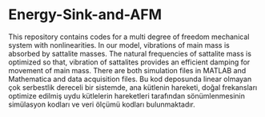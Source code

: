 # Energy-Sink-and-AFM

<EN>
This repository contains codes for a multi degree of freedom mechanical system with nonlinearities. 
In our model, vibrations of main mass is absorbed by sattalite masses. The natural frequencies of sattalite mass is optimized so that, 
vibration of sattalites provides an efficient damping for movement of main mass. There are both simulation files in MATLAB and Mathematica
and data acquisition files.

<TR>
Bu kod deposunda linear olmayan çok serbestlik dereceli bir sistemde, ana kütlenin hareketi, doğal frekansları optimize edilmiş uydu kütlelerin hareketleri tarafından sönümlenmesinin simülasyon kodları ve veri ölçümü kodları bulunmaktadır.

